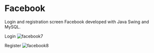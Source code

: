 # Facebook

Login and registration screen Facebook developed with Java Swing and MySQL.

Login
![facebook7](https://user-images.githubusercontent.com/110068135/194708813-207998b7-70fa-4bf2-bfdf-f2d672d6ce1d.png)

Register
![facebook8](https://user-images.githubusercontent.com/110068135/194708819-268e71ba-7f58-4f29-be98-df9ae0dd3433.png)
